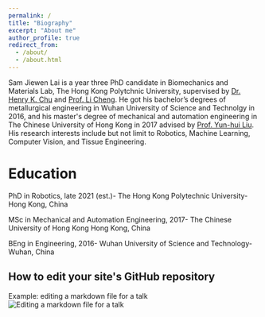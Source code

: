 ```yaml
---
permalink: /
title: "Biography"
excerpt: "About me"
author_profile: true
redirect_from: 
  - /about/
  - /about.html
---
```


Sam Jiewen Lai is a year three PhD candidate in Biomechanics and Materials Lab, The Hong Kong Polytchnic University, supervised by [Dr. Henry K. Chu](https://www.polyu.edu.hk/me/people/academic-teaching-staff/chu-kar-hang-henry-dr/) and [Prof. Li Cheng](https://www.polyu.edu.hk/me/people/academic-teaching-staff/cheng-li-prof/). He got his bachelor’s degrees of metallurgical engineering in Wuhan University of Science and Technolgy in 2016, and his master's degree of mechanical and automation engineering in The Chinese University of Hong Kong in 2017 advised by [Prof. Yun-hui Liu](http://www.mae.cuhk.edu.hk/people/list.php?name=yhliu). His research interests include but not limit to Robotics, Machine Learning, Computer Vision, and Tissue Engineering.


Education
======
PhD in Robotics, late 2021 (est.)-
The Hong Kong Polytechnic University-
Hong Kong, China


MSc in Mechanical and Automation Engineering, 2017-
The Chinese University of Hong Kong
Hong Kong, China


BEng in Engineering, 2016-
Wuhan University of Science and Technology-
Wuhan, China





How to edit your site's GitHub repository
------


Example: editing a markdown file for a talk
![Editing a markdown file for a talk](/images/editing-talk.png)


